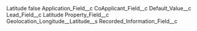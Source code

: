 <?xml version="1.0" encoding="UTF-8"?>
<CustomMetadata xmlns="http://soap.sforce.com/2006/04/metadata" xmlns:xsi="http://www.w3.org/2001/XMLSchema-instance" xmlns:xsd="http://www.w3.org/2001/XMLSchema">
    <label>Latitude</label>
    <protected>false</protected>
    <values>
        <field>Application_Field__c</field>
        <value xsi:nil="true"/>
    </values>
    <values>
        <field>CoApplicant_Field__c</field>
        <value xsi:nil="true"/>
    </values>
    <values>
        <field>Default_Value__c</field>
        <value xsi:nil="true"/>
    </values>
    <values>
        <field>Lead_Field__c</field>
        <value xsi:type="xsd:string">Latitude</value>
    </values>
    <values>
        <field>Property_Field__c</field>
        <value xsi:type="xsd:string">Geolocation_Longitude__Latitude__s</value>
    </values>
    <values>
        <field>Recorded_Information_Field__c</field>
        <value xsi:nil="true"/>
    </values>
</CustomMetadata>
